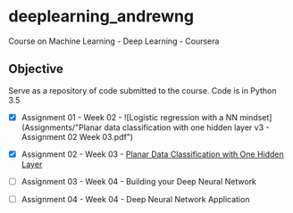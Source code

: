 # deeplearning_andrewng

Course on Machine Learning - Deep Learning - Coursera

## Objective

   Serve as a repository of code submitted to the course. Code is in Python 3.5
   - [X] Assignment 01 - Week 02 - ![Logistic regression with a NN mindset](Assignments/"Planar data classification with one hidden layer v3 - Assignment 02 Week 03.pdf")
   - [X] Assignment 02 - Week 03 - [Planar Data Classification with One Hidden Layer]()
   - [ ] Assignment 03 - Week 04 - Building your Deep Neural Network
   - [ ] Assignment 04 - Week 04 - Deep Neural Network Application


